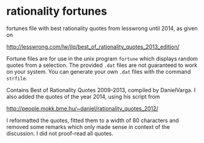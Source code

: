 rationality fortunes
====================

fortunes file with best rationality quotes from lesswrong until 2014,
as given on

http://lesswrong.com/lw/jlq/best_of_rationality_quotes_2013_edition/

Fortune files are for use in the unix program `fortune` which displays
random quotes from a selection. The provided `.dat` files are not guaranteed
to work on your system. You can generate your own `.dat` files with the
command `strfile`.

Contains Best of Rationality Quotes 2009-2013,
compiled by DanielVarga.
I also added the quotes of the year 2014, using his script from

http://people.mokk.bme.hu/~daniel/rationality_quotes_2012/

I reformatted the quotes, fitted them to a width of 80 characters
and removed some remarks which only made sense in context
of the discussion. I did not proof-read all quotes.
